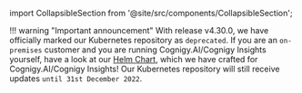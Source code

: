 import CollapsibleSection from '@site/src/components/CollapsibleSection';

!!! warning "Important announcement"
    With release v4.30.0, we have officially marked our Kubernetes repository as `deprecated`. If you are an `on-premises` customer and you are running Cognigy.AI/Cognigy Insights yourself, have a look at our [Helm Chart](https://github.com/cognigy/cognigy-ai-helm-chart), which we have crafted for Cognigy.AI/Cognigy Insights! Our Kubernetes repository will still receive updates `until 31st December 2022`.